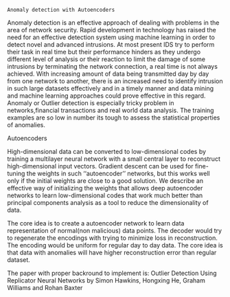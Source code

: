 	Anomaly detection with Autoencoders


Anomaly detection is an effective approach of dealing with problems in the area of network security. Rapid development in technology has raised the need for an effective detection system using machine learning in order to detect novel and advanced intrusions. At most present IDS try to perform their task in real time but their performance hinders as they undergo different level of analysis or their reaction to limit the damage of some intrusions by terminating the network connection, a real time is not always achieved. With increasing amount of data being transmitted day by day from one network to another, there is an increased need to identify intrusion in such large datasets effectively and in a timely manner and data mining and machine learning approaches could prove effective in this regard. 
Anomaly or Outlier detection is especially tricky problem in networks,financial transactions and real world data analysis. The training examples are so low in number its tough to assess the statistical properties of anomalies.

Autoencoders

High-dimensional data can be converted to low-dimensional codes by training a multilayer neural
network with a small central layer to reconstruct high-dimensional input vectors. Gradient descent
can be used for fine-tuning the weights in such ‘‘autoencoder’’ networks, but this works well only if
the initial weights are close to a good solution. We describe an effective way of initializing the
weights that allows deep autoencoder networks to learn low-dimensional codes that work much
better than principal components analysis as a tool to reduce the dimensionality of data.


The core idea is to create a autoencoder network to learn data representation of normal(non malicious) data points.
The decoder would try to regenerate the encodings with trying to minimize loss in reconstruction. The encoding would be uniform for regular day to day data.
The core idea is that data with anomalies will have higher reconstruction error than regular dataset.


The paper with proper backround to implement is: 
Outlier Detection Using Replicator Neural Networks
by Simon Hawkins, Hongxing He, Graham Williams and Rohan Baxter




